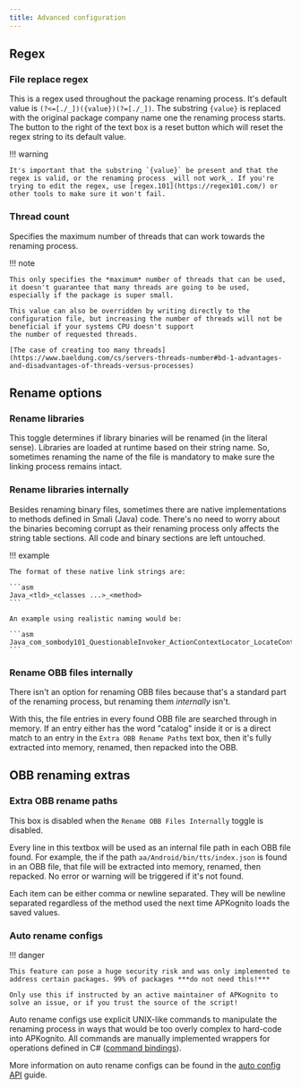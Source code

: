 ```yaml
---
title: Advanced configuration
---
```


<!-- md:meta config | adv-rename.json -->

## Regex

### File replace regex

<!-- md:flag required -->
<!-- md:meta text | package_replace_regex -->

This is a regex used throughout the package renaming process. It's default value is `(?<=[./_])({value})(?=[./_])`. The substring `{value}` is replaced with the original package company name one the renaming process starts. The button to the right of the text box is a reset button which will reset the regex string to its default value.

!!! warning

    It's important that the substring `{value}` be present and that the regex is valid, or the renaming process _will not work_. If you're trying to edit the regex, use [regex.101](https://regex101.com/) or other tools to make sure it won't fail.

### Thread count

<!-- md:flag wip -->
<!-- md:meta num | threads -->

Specifies the maximum number of threads that can work towards the renaming process.

!!! note

    This only specifies the *maximum* number of threads that can be used, it doesn't guarantee that many threads are going to be used, especially if the package is super small.

    This value can also be overridden by writing directly to the configuration file, but increasing the number of threads will not be beneficial if your systems CPU doesn't support
    the number of requested threads.

    [The case of creating too many threads](https://www.baeldung.com/cs/servers-threads-number#bd-1-advantages-and-disadvantages-of-threads-versus-processes)

## Rename options

### Rename libraries

<!-- md:meta toggle | rename_libs -->

This toggle determines if library binaries will be renamed (in the literal sense). Libraries are loaded at runtime based on their string name. So, sometimes renaming the name of the file is mandatory to make sure the linking process remains intact.

### Rename libraries internally

<!-- md:meta toggle | rename_libs_internal -->

Besides renaming binary files, sometimes there are native implementations to methods defined in Smali (Java) code. There's no need to worry about the binaries becoming corrupt as their renaming process only affects the string table sections. All code and binary sections are left untouched.

!!! example

    The format of these native link strings are:

    ```asm
    Java_<tld>_<classes ...>_<method>
    ```

    An example using realistic naming would be:

    ```asm
    Java_com_sombody101_QuestionableInvoker_ActionContextLocator_LocateContext
    ```

### Rename OBB files internally

<!-- md:meta toggle | rename_obbs_internal -->

There isn't an option for renaming OBB files because that's a standard part of the renaming process, but renaming them _internally_ isn't.

With this, the file entries in every found OBB file are searched through in memory. If an entry either has the word "catalog" inside it or is a direct match to an entry in the `Extra OBB Rename Paths` text box, then it's fully extracted into memory, renamed, then repacked into the OBB.

## OBB renaming extras

### Extra OBB rename paths

<!-- md:meta text | rename_obbs_internal_extras -->

This box is disabled when the `Rename OBB Files Internally` toggle is disabled.

Every line in this textbox will be used as an internal file path in each OBB file found.
For example, the if the path `aa/Android/bin/tts/index.json` is found in an OBB file, that file will be extracted into memory, renamed, then repacked. No error or warning will be triggered if it's not found.

Each item can be either comma or newline separated. They will be newline separated regardless of the method used the next time APKognito loads the saved values.

### Auto rename configs

<!-- md:meta toggle | auto_package_config_enabled -->

<!-- md:meta text | auto_package_config -->

!!! danger

    This feature can pose a huge security risk and was only implemented to address certain packages. 99% of packages ***do not need this!***

    Only use this if instructed by an active maintainer of APKognito to solve an issue, or if you trust the source of the script!

Auto rename configs use explicit UNIX-like commands to manipulate the renaming process in ways that would be too overly complex to hard-code into APKognito.
All commands are manually implemented wrappers for operations defined in C# ([command bindings](https://github.com/Sombody101/APKognito/tree/master/APKognito/ApkMod/Automation/CommandBindings)).

More information on auto rename configs can be found in the [auto config API](./auto_config_api.md) guide.
